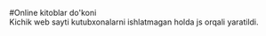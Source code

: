 #Online kitoblar do'koni
<br>
Kichik web sayti kutubxonalarni ishlatmagan holda js orqali yaratildi.
